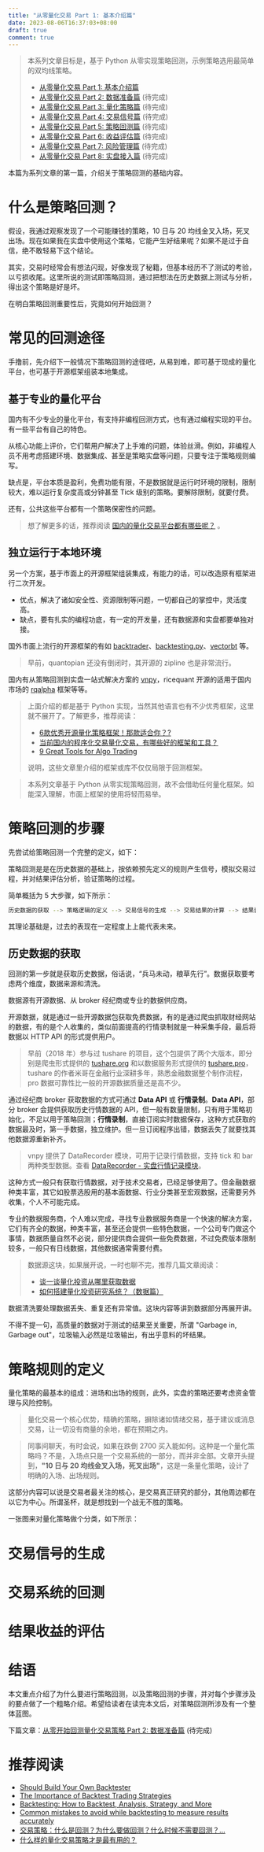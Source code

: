 ```yaml
---
title: "从零量化交易 Part 1: 基本介绍篇"
date: 2023-08-06T16:37:03+08:00
draft: true
comment: true
---
```


> 本系列文章目标是，基于 Python 从零实现策略回测，示例策略选用最简单的双均线策略。
>
> - [从零量化交易 Part 1: 基本介绍篇](../2023-08-06-algo-trading-from-scratch-introduction)
> - [从零量化交易 Part 2: 数据准备篇](../2023-08-12-algo-trading-from-scratch-fetching-data) (待完成)
> - [从零量化交易 Part 3: 量化策略篇](../2023-08-16-algo-trading-from-scratch-strategy-rules) (待完成)
> - [从零量化交易 Part 4: 交易信号篇](../2023-08-06-algo-trading-from-scratch-strategy-signals) (待完成)
> - [从零量化交易 Part 5: 策略回测篇](../2023-08-06-algo-trading-from-scratch-backtesting-strategy) (待完成)
> - [从零量化交易 Part 6: 收益评估篇](../2023-08-06-algo-trading-from-scratch-evaulating-returns) (待完成)
> - [从零量化交易 Part 7: 风险管理篇](../2023-08-06-algo-trading-from-scratch-risk-management) (待完成)
> - [从零量化交易 Part 8: 实盘接入篇](../2023-08-06-algo-trading-from-scratch-live-trading) (待完成)

本篇为系列文章的第一篇，介绍关于策略回测的基础内容。

# 什么是策略回测？

假设，我通过观察发现了一个可能赚钱的策略，10 日与 20 均线金叉入场，死叉出场。现在如果我在实盘中使用这个策略，它能产生好结果呢？如果不是过于自信，绝不敢轻易下这个结论。

其实，交易时经常会有想法闪现，好像发现了秘籍，但基本经历不了测试的考验，以亏损收尾。这里所说的测试即策略回测，通过把想法在历史数据上测试与分析，得出这个策略是好是坏。

在明白策略回测重要性后，究竟如何开始回测？

# 常见的回测途径

手撸前，先介绍下一般情况下策略回测的途径吧，从易到难，即可基于现成的量化平台，也可基于开源框架组装本地集成。

## 基于专业的量化平台

国内有不少专业的量化平台，有支持非编程回测方式，也有通过编程实现的平台。有一些平台有自己的特色。

从核心功能上评价，它们帮用户解决了上手难的问题，体验丝滑。例如，非编程人员不用考虑搭建环境、数据集成、甚至是策略实盘等问题，只要专注于策略规则编写。

缺点是，平台本质是盈利，免费功能有限，不是数据就是运行时环境的限制，限制较大，难以运行复杂度高或分钟甚至 Tick 级别的策略。要解除限制，就要付费。

还有，公共这些平台都有一个策略保密性的问题。

> 想了解更多的话，推荐阅读 [国内的量化交易平台都有哪些呢？](https://zhuanlan.zhihu.com/p/346393703) 。

## 独立运行于本地环境

另一个方案，基于市面上的开源框架组装集成，有能力的话，可以改造原有框架进行二次开发。

- 优点，解决了诸如安全性、资源限制等问题，一切都自己的掌控中，灵活度高。
- 缺点，要有扎实的编程功底，有一定的开发量，还有数据源和实盘都要单独对接。

国外市面上流行的开源框架的有如 [backtrader](https://www.backtrader.com/)、[backtesting.py](https://kernc.github.io/backtesting.py/)、[vectorbt](https://vectorbt.dev/) 等。

> 早前，quantopian 还没有倒闭时，其开源的 zipline 也是非常流行。

国内有从策略回测到实盘一站式解决方案的 [vnpy](https://www.vnpy.com)，ricequant 开源的适用于国内市场的 [rqalpha](https://github.com/ricequant/rqalpha) 框架等等。

> 上面介绍的都是基于 Python 实现，当然其他语言也有不少优秀框架，这里就不展开了。了解更多，推荐阅读：
> 
> - [6款优秀开源量化策略框架！那款适合你？?](https://zhuanlan.zhihu.com/p/81007132)
> - [当前国内的程序化交易量化交易，有哪些好的框架和工具？](https://www.zhihu.com/question/265096151/answer/2231082866) 
> - [9 Great Tools for Algo Trading](https://hackernoon.com/9-great-tools-for-algo-trading-e0938a6856cd)
> 
> 说明，这些文章里介绍的框架或库不仅仅局限于回测框架。

> 本系列文章基于 Python 从零实现策略回测，故不会借助任何量化框架。如能深入理解，市面上框架的使用将轻而易举。

# 策略回测的步骤

先尝试给策略回测一个完整的定义，如下：

策略回测是是在历史数据的基础上，按依赖预先定义的规则产生信号，模拟交易过程，并对结果评估分析，验证策略的过程。


简单概括为 5 大步骤，如下所示：

```bash
历史数据的获取 --> 策略逻辑的定义 --> 交易信号的生成 --> 交易结果的计算 --> 结果表现的评估
```

其理论基础是，过去的表现在一定程度上上能代表未来。

## 历史数据的获取

回测的第一步就是获取历史数据，俗话说，“兵马未动，粮草先行”。数据获取要考虑两个维度，数据来源和清洗。

数据源有开源数据、从 broker 经纪商或专业的数据供应商。

开源数据，就是通过一些开源数据包获取免费数据，有的是通过爬虫抓取财经网站的数据，有的是个人收集的，类似前面提高的行情录制就是一种采集手段，最后将数据以 HTTP API 的形式提供用户。

> 早前（2018 年）参与过 tushare 的项目，这个包提供了两个大版本，即分别是爬虫形式提供的 [tushare.org](http://tushare.org) 和以数据服务形式提供的 [tushare.pro](https://tushare.pro)，tushare 的作者米哥在金融行业深耕多年，熟悉金融数据整个制作流程，pro 数据可靠性比一般的开源数据质量还是高不少。

通过经纪商 broker 获取数据的方式可通过 **Data API** 或 **行情录制**。**Data API**，部分 broker 会提供获取历史行情数据的 API，但一般有数量限制，只有用于策略初始化，不足以用于策略回测；**行情录制**，直接订阅实时数据保存，这种方式获取的数据最及时，第一手数据，独立维护。但一旦订阅程序出错，数据丢失了就要找其他数据源重新补齐。

> vnpy 提供了 DataRecorder 模块，可用于记录行情数据，支持 tick 和 bar 两种类型数据。查看 [DataRecorder - 实盘行情记录模块](https://www.vnpy.com/docs/cn/data_recorder.html)。

这种方式一般只有获取行情数据，对于技术交易者，已经足够使用了。但金融数据种类丰富，其它如股票选股用的基本面数据、行业分类甚至宏观数据，还需要另外收集，个人不可能完成。

专业的数据服务商，个人难以完成，寻找专业数据服务商是一个快速的解决方案，它们有齐全的数据，种类丰富，甚至还会提供一些特色数据，一个公司专门做这个事情，数据质量自然不必说，部分提供商会提供一些免费数据，不过免费版本限制较多，一般只有日线数据，其他数据通常需要付费。

> 数据源这块，如果展开说，一时也聊不完，推荐几篇文章阅读：
> 
> - [谈一谈量化投资从哪里获取数据](https://zhuanlan.zhihu.com/p/219931158)
> - [如何搭建量化投资研究系统？（数据篇）](https://bigquant.com/wiki/doc/5aac5l2v5pct5bu66yep5yyw5oqv6lwe56cu56m257o757uf77yf77yi5pww5o2u56h77yj-KMtY5btgiN)

数据清洗要处理数据丢失、重复还有异常值。这块内容等讲到数据部分再展开讲。

不得不提一句，高质量的数据对于测试的结果至关重要，所谓 "Garbage in, Garbage out"，垃圾输入必然是垃圾输出，有出乎意料的坏结果。

# 策略规则的定义

量化策略的最基本的组成：进场和出场的规则，此外，实盘的策略还要考虑资金管理与风险控制。

> 量化交易一个核心优势，精确的策略，摒除诸如情绪交易，基于建议或消息交易，让一切没有商量的余地，都在预期之内。

> 同事间聊天，有时会说，如果在跌倒 2700 买入能如何。这种是一个量化策略吗？不是，入场点只是一个交易系统的一部分，而并非全部。文章开头提到，**"10 日与 20 均线金叉入场，死叉出场"**，这是一条量化策略，设计了明确的入场、出场规则。

这部分内容可以说是交易者最关注的核心，是交易真正研究的部分，其他周边都在以它为中心。所谓圣杯，就是想找到一个战无不胜的策略。

一张图来对量化策略做个分类，如下所示：

# 交易信号的生成

# 交易系统的回测

# 结果收益的评估

# 结语

本文重点介绍了为什么要进行策略回测，以及策略回测的步骤，并对每个步骤涉及的要点做了一个粗略介绍。希望给读者在读完本文后，对策略回测所涉及有一个整体蓝图。


下篇文章：[从零开始回测量化交易策略 Part 2: 数据准备篇](../2023-08-12-algo-trading-from-scratch-fetching-data) (待完成)

# 推荐阅读

- [Should Build Your Own Backtester](https://www.quantstart.com/articles/Should-You-Build-Your-Own-Backtester/)
- [The Importance of Backtest Trading Strategies](https://www.investopedia.com/articles/trading/05/030205.asp)
- [Backtesting: How to Backtest, Analysis, Strategy, and More](https://blog.quantinsti.com/backtesting/)
- [Common mistakes to avoid while backtesting to measure results accurately](https://blog.quantinsti.com/common-mistakes-backtesting/)
- [交易策略：什么是回测？为什么要做回测？什么时候不需要回测？...](https://zhuanlan.zhihu.com/p/75909636)
- [什么样的量化交易策略才是最有用的？](https://blog.csdn.net/weixin_42219751/article/details/98177036)

